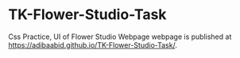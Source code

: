 # TK-Flower-Studio-Task
Css Practice, UI of Flower Studio Webpage
webpage is published at https://adibaabid.github.io/TK-Flower-Studio-Task/.
